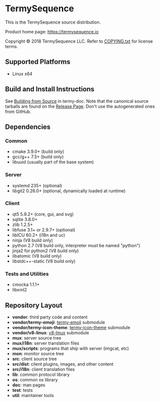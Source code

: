 TermySequence
=============

This is the TermySequence source distribution.

Product home page: https://termysequence.io

Copyright &copy; 2018 TermySequence LLC. Refer to [COPYING.txt](COPYING.txt) for license terms.

## Supported Platforms

  * Linux x64

## Build and Install Instructions

See [Building from Source](https://termysequence.io/doc/build.html) in termy-doc. Note that the canonical source tarballs are found on the [Release Page](https://termysequence.io/releases/). Don't use the autogenerated ones from GitHub.

## Dependencies
### Common

  * cmake 3.9.0+ (build only)
  * gcc/g++ 7.3+ (build only)
  * libuuid (usually part of the base system)

### Server

  * systemd 235+ (optional)
  * libgit2 0.26.0+ (optional, dynamically loaded at runtime)

### Client

  * qt5 5.9.2+ (core, gui, and svg)
  * sqlite 3.8.0+
  * zlib 1.2.5+
  * libfuse 3.1+ or 2.9.7+ (optional)
  * libICU 60.2+ (i18n and uc)
  * ninja (V8 build only)
  * python 2.7 (V8 build only, interpreter must be named "python")
  * jinja2 for python2 (V8 build only)
  * libatomic (V8 build only)
  * libstdc++-static (V8 build only)

### Tests and Utilities

  * cmocka 1.1.1+
  * libxml2

## Repository Layout

  * __vendor__: third party code and content
  * __vendor/termy-emoji__: [termy-emoji](https://github.com/TermySequence/termy-emoji) submodule
  * __vendor/termy-icon-theme__: [termy-icon-theme](https://github.com/TermySequence/termy-icon-theme) submodule
  * __vendor/v8-linux__: [v8-linux](https://github.com/TermySequence/v8-linux) submodule
  * __mux__: server source tree
  * __mux/i18n__: server translation files
  * __mux/scripts__: programs that ship with server (imgcat, etc)
  * __mon__: monitor source tree
  * __src__: client source tree
  * __src/dist__: client plugins, images, and other content
  * __src/i18n__: client translation files
  * __lib__: common protocol library
  * __os__: common os library
  * __doc__: man pages
  * __test__: tests
  * __util__: maintainer tools
